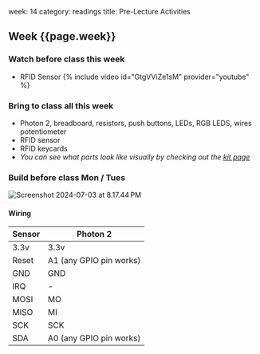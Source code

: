 
week: 14
category: readings
title: Pre-Lecture Activities


## Week {{page.week}}

### Watch before class this week

* RFID Sensor
  {% include video id="GtgVViZe1sM" provider="youtube" %}

### Bring to class all this week

- Photon 2, breadboard, resistors, push buttons, LEDs, RGB LEDS, wires potentiometer
- RFID sensor
- RFID keycards
- *You can see what parts look like visually by checking out the [kit page](https://reparke.github.io/TAC348-Making-Smart-Devices/kit)*

### Build before class Mon / Tues 

<img src="week14.assets/Screenshot 2024-07-03 at 8.17.44 PM.png" alt="Screenshot 2024-07-03 at 8.17.44 PM" />



#### Wiring

| Sensor | Photon 2                |
| ------ | ----------------------- |
| 3.3v   | 3.3v                    |
| Reset  | A1 (any GPIO pin works) |
| GND    | GND                     |
| IRQ    | -                       |
| MOSI   | MO                      |
| MISO   | MI                      |
| SCK    | SCK                     |
| SDA    | A0 (any GPIO pin works) |
